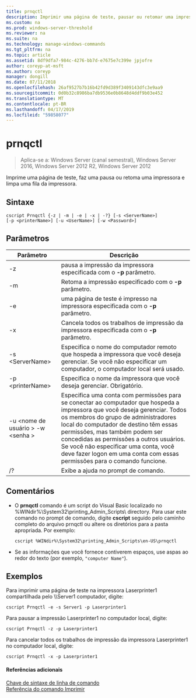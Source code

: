 ```yaml
---
title: prnqctl
description: Imprimir uma página de teste, pausar ou retomar uma impressora.
ms.custom: na
ms.prod: windows-server-threshold
ms.reviewer: na
ms.suite: na
ms.technology: manage-windows-commands
ms.tgt_pltfrm: na
ms.topic: article
ms.assetid: 8df9dfa7-984c-4276-bb7d-e7675e7c399e jpjofre
author: coreyp-at-msft
ms.author: coreyp
manager: dongill
ms.date: 07/11/2018
ms.openlocfilehash: 26af9527b7b16b42fd9d389f3409143dfc3e9aa9
ms.sourcegitcommit: 0d0b32c8986ba7db9536e0b8648d4ddf9b03e452
ms.translationtype: MT
ms.contentlocale: pt-BR
ms.lasthandoff: 04/17/2019
ms.locfileid: "59858077"
---
```

# <a name="prnqctl"></a>prnqctl

>Aplica-se a: Windows Server (canal semestral), Windows Server 2016, Windows Server 2012 R2, Windows Server 2012

Imprime uma página de teste, faz uma pausa ou retoma uma impressora e limpa uma fila da impressora.  
  
## <a name="syntax"></a>Sintaxe  
```  
cscript Prnqctl {-z | -m | -e | -x | -?} [-s <ServerName>]   
[-p <printerName>] [-u <UserName>] [-w <Password>]  
```  
## <a name="parameters"></a>Parâmetros  
|Parâmetro|Descrição|  
|-------|--------|  
|-z|pausa a impressão da impressora especificada com o **-p** parâmetro.|  
|-m|Retoma a impressão especificado com o **-p** parâmetro.|  
|-e|uma página de teste é impresso na impressora especificada com o **-p** parâmetro.|  
|-x|Cancela todos os trabalhos de impressão da impressora especificada com o **-p** parâmetro.|  
|-s \<ServerName>|Especifica o nome do computador remoto que hospeda a impressora que você deseja gerenciar. Se você não especificar um computador, o computador local será usado.|  
|-p \<printerName>|Especifica o nome da impressora que você deseja gerenciar. Obrigatório.|  
|-u \<nome de usuário > -w \<senha >|Especifica uma conta com permissões para se conectar ao computador que hospeda a impressora que você deseja gerenciar. Todos os membros do grupo de administradores local do computador de destino têm essas permissões, mas também podem ser concedidas as permissões a outros usuários. Se você não especificar uma conta, você deve fazer logon em uma conta com essas permissões para o comando funcione.|  
|/?|Exibe a ajuda no prompt de comando.|  

## <a name="remarks"></a>Comentários  
-   O **prnqctl** comando é um script do Visual Basic localizado no %WINdir%\System32\printing_Admin_Scripts\\ <language> directory. Para usar este comando no prompt de comando, digite **cscript** seguido pelo caminho completo do arquivo prnqctl ou altere os diretórios para a pasta apropriada. Por exemplo:   
    ```  
    cscript %WINdir%\System32\printing_Admin_Scripts\en-US\prnqctl  
    ```  
-   Se as informações que você fornece contiverem espaços, use aspas ao redor do texto (por exemplo, `"computer Name"`).  

## <a name="BKMK_examples"></a>Exemplos  
Para imprimir uma página de teste na impressora Laserprinter1 compartilhada pelo \\\Server1 computador, digite:  
```  
cscript Prnqctl -e -s Server1 -p Laserprinter1  
```  
Para pausar a impressão Laserprinter1 no computador local, digite:  
```  
cscript Prnqctl -z -p Laserprinter1  
```  
Para cancelar todos os trabalhos de impressão da impressora Laserprinter1 no computador local, digite:  
```  
cscript Prnqctl -x -p Laserprinter1  
```  

#### <a name="additional-references"></a>Referências adicionais  
[Chave de sintaxe de linha de comando](command-line-syntax-key.md)  
[Referência do comando Imprimir](print-command-reference.md)  
